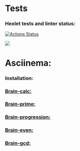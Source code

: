 <h1>Tests</h1>

### Hexlet tests and linter status:
[![Actions Status](https://github.com/IXIIIK/python-project-lvl1/workflows/hexlet-check/badge.svg)](https://github.com/IXIIIK/python-project-lvl1/actions)

<a href="https://codeclimate.com/github/IXIIIK/python-project-lvl1/maintainability"><img src="https://api.codeclimate.com/v1/badges/2ae8dd4c4f0debcaa142/maintainability"/></a>

<h1>Asciinema:</h1>

<h3>Installation:</h3>
 <a href="https://asciinema.org/a/Jf8JFv49PM0zgTRXcTPnqbZ0y" target='_blank'>

<h3>Brain-calc:</h3>
 <a href="https://asciinema.org/a/pcSeDk1cso15erzKT28GEeSw9">

<h3>Brain-prime:</h3>
 <a href='https://asciinema.org/a/sHsZ0toIijHSOlHbF30JR85yV'>        

<h3>Brain-progression:</h3>
 <a href='https://asciinema.org/a/sHsZ0toIijHSOlHbF30JR85yV'>
 
<h3>Brain-even:</h3>
 <a href='https://asciinema.org/a/ZlmEQIP5nBEHzKVvneI4rCEtZ'> 

<h3>Brain-gcd:</h3>
 <a href='https://asciinema.org/a/Xa22Ei6WT12V1loQdppZm7MiK'>

